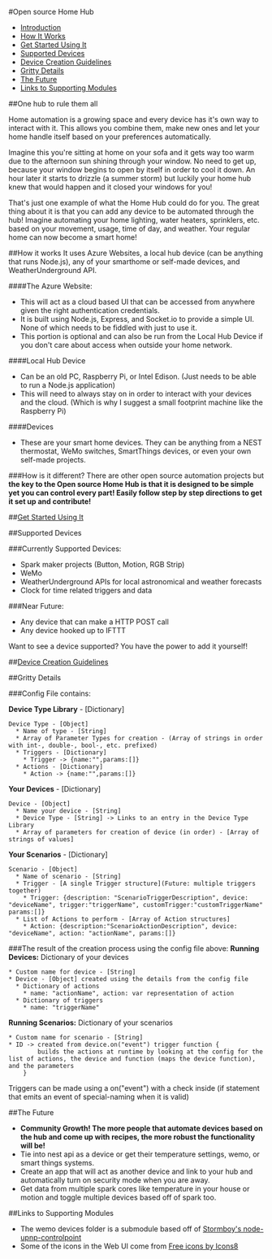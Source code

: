 #Open source Home Hub

* [Introduction](#one-hub-to-rule-them-all)
* [How It Works](#how-it-works)
* [Get Started Using It](GetStartedUsing.md)
* [Supported Devices](#supported-devices)
* [Device Creation Guidelines](DeviceCreationGuidelines.md)
* [Gritty Details](#gritty-details)
* [The Future](#the-future)
* [Links to Supporting Modules](#links-to-supporting-modules)

##One hub to rule them all

Home automation is a growing space and every device has it's own way to interact with it. This allows you combine them, make new ones and let your home handle itself based on your preferences automatically.

Imagine this you're sitting at home on your sofa and it gets way too warm due to the afternoon sun shining through your window. No need to get up, because your window begins to open by itself in order to cool it down. An hour later it starts to drizzle (a summer storm) but luckily your home hub knew that would happen and it closed your windows for you!

That's just one example of what the Home Hub could do for you. The great thing about it is that you can add any device to be automated through the hub! Imagine automating your home lighting, water heaters, sprinklers, etc. based on your movement, usage, time of day, and weather. Your regular home can now become a smart home!

##How it works
It uses Azure Websites, a local hub device (can be anything that runs Node.js), any of your smarthome or self-made devices, and WeatherUnderground API.

####The Azure Website:
* This will act as a cloud based UI that can be accessed from anywhere given the right authentication credentials.
* It is built using Node.js, Express, and Socket.io to provide a simple UI. None of which needs to be fiddled with just to use it.
* This portion is optional and can also be run from the Local Hub Device if you don't care about access when outside your home network.

####Local Hub Device
* Can be an old PC, Raspberry Pi, or Intel Edison. (Just needs to be able to run a Node.js application)
* This will need to always stay on in order to interact with your devices and the cloud. (Which is why I suggest a small footprint machine like the Raspberry Pi)

####Devices
* These are your smart home devices. They can be anything from a NEST thermostat, WeMo switches, SmartThings devices, or even your own self-made projects.

###How is it different?
There are other open source automation projects but **the key to the Open source Home Hub is that it is designed to be simple yet you can control every part! Easily follow step by step directions to get it set up and contribute!**

##[Get Started Using It](GetStartedUsing.md)

##Supported Devices

###Currently Supported Devices:
  * Spark maker projects (Button, Motion, RGB Strip)
  * WeMo
  * WeatherUnderground APIs for local astronomical and weather forecasts
  * Clock for time related triggers and data

###Near Future:
  * Any device that can make a HTTP POST call
  * Any device hooked up to IFTTT

Want to see a device supported? You have the power to add it yourself!

##[Device Creation Guidelines](DeviceCreationGuidelines.md)

##Gritty Details

###Config File contains:

  **Device Type Library** - [Dictionary]

    Device Type - [Object]
      * Name of type - [String]
      * Array of Parameter Types for creation - (Array of strings in order with int-, double-, bool-, etc. prefixed)
      * Triggers - [Dictionary]
        * Trigger -> {name:"",params:[]}
      * Actions - [Dictionary]
        * Action -> {name:"",params:[]}

  **Your Devices** - [Dictionary]

    Device - [Object]
      * Name your device - [String]
      * Device Type - [String] -> Links to an entry in the Device Type Library
      * Array of parameters for creation of device (in order) - [Array of strings of values]

  **Your Scenarios** - [Dictionary]

    Scenario - [Object]
      * Name of scenario - [String]
      * Trigger - [A single Trigger structure](Future: multiple triggers together)
        * Trigger: {description: "ScenarioTriggerDescription", device: "deviceName", trigger:"triggerName", customTrigger:"customTriggerName" params:[]}
      * List of Actions to perform - [Array of Action structures]
        * Action: {description:"ScenarioActionDescription", device: "deviceName", action: "actionName", params:[]}

###The result of the creation process using the config file above:
  **Running Devices:** Dictionary of your devices

    * Custom name for device - [String]
    * Device - [Object] created using the details from the config file
      * Dictionary of actions
        * name: "actionName", action: var representation of action
      * Dictionary of triggers
        * name: "triggerName"

  **Running Scenarios:** Dictionary of your scenarios

    * Custom name for scenario - [String]
    * ID -> created from device.on("event") trigger function {
            builds the actions at runtime by looking at the config for the list of actions, the device and function (maps the device function), and the parameters
        }

Triggers can be made using a on("event") with a check inside (if statement that emits an event of special-naming when it is valid)

##The Future
* **Community Growth! The more people that automate devices based on the hub and come up with recipes, the more robust the functionality will be!**
* Tie into nest api as a device or get their temperature settings, wemo, or smart things systems.
* Create an app that will act as another device and link to your hub and automatically turn on security mode when you are away.
* Get data from multiple spark cores like temperature in your house or motion and toggle multiple devices based off of spark too.

##Links to Supporting Modules

* The wemo devices folder is a submodule based off of [Stormboy's node-upnp-controlpoint](https://github.com/stormboy/node-upnp-controlpoint)
* Some of the icons in the Web UI come from [Free icons by Icons8](https://icons8.com/)
